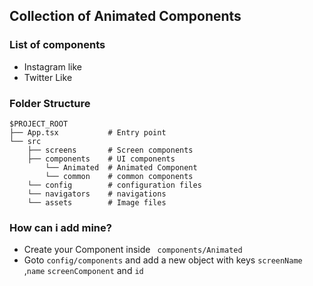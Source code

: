 ## Collection of Animated Components

### List of components

- Instagram like
- Twitter Like

### Folder Structure

```
$PROJECT_ROOT
├── App.tsx           # Entry point
└── src
    ├── screens       # Screen components
    ├── components    # UI components
        └── Animated  # Animated Component
        └── common    # common components
    └── config        # configuration files
    └── navigators    # navigations
    └── assets        # Image files
```

### How can i add mine?

- Create your Component inside ` components/Animated`
- Goto `config/components` and add a new object with keys `screenName` ,`name` `screenComponent` and `id`

